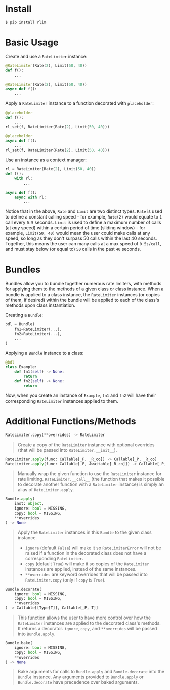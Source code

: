 # Install
`$ pip install rlim`

# Basic Usage
Create and use a `RateLimiter` instance:
```py
@RateLimiter(Rate(2), Limit(50, 40))
def f():
    ...

@RateLimiter(Rate(2), Limit(50, 40))
async def f():
    ...
```
Apply a `RateLimiter` instance to a function decorated with `placeholder`:
```py
@placeholder
def f():
    ...
rl_set(f, RateLimiter(Rate(2), Limit(50, 40)))

@placeholder
async def f():
    ...
rl_set(f, RateLimiter(Rate(2), Limit(50, 40)))
```
Use an instance as a context manager:
```py
rl = RateLimiter(Rate(2), Limit(50, 40))
def f():
    with rl:
        ...

async def f():
    async with rl:
        ...
```
Notice that in the above, `Rate` and `Limit` are two distinct types. `Rate` is used to define a constant calling speed - for example, `Rate(2)` would equate to `1` call every `0.5` seconds. `Limit` is used to define a maximum number of calls (at *any* speed) within a certain period of time (sliding window) - for example, `Limit(50, 40)` would mean the user could make calls at any speed, so long as they don't surpass 50 calls within the last 40 seconds. Together, this means the user can many calls at a max speed of `0.5s/call`, and must stay below (or equal to) `50` calls in the past `40` seconds.

# Bundles
Bundles allow you to bundle together numerous rate limiters, with methods for applying them to the methods of a given class or class instance. When a bundle is applied to a class instance, the `RateLimiter` instances (or copies of them, if desired) within the bundle will be applied to each of the class's methods upon class instantiation.

Creating a `Bundle`:
```py
bdl = Bundle(
    fn1=RateLimiter(...),
    fn2=RateLimiter(...),
    ...
)
```
Applying a `Bundle` instance to a class:
```py
@bdl
class Example:
    def fn1(self) -> None:
        return
    def fn2(self) -> None:
        return
```
Now, when you create an instance of `Example`, `fn1` and `fn2` will have their corresponding `RateLimiter` instances applied to them.

# Additional Functions/Methods
```py
RateLimiter.copy(**overrides) -> RateLimiter
```
> Create a copy of the `RateLimiter` instance with optional overrides (that will be passed into `RateLimiter.__init__`).

```py
RateLimiter.apply(func: Callable[_P, _R_co]) -> Callable[_P, _R_co]
RateLimiter.apply(func: Callable[_P, Awaitable[_R_co]]) -> Callable[_P, Awaitable[_R_co]]
```
> Manually wrap the given function to use the `RateLimiter` instance for rate limiting. `RateLimiter.__call__` (the function that makes it possible to decorate another function with a `RateLimiter` instance) is simply an alias of `RateLimiter.apply`.

```py
Bundle.apply(
    inst: object,
    ignore: bool = MISSING,
    copy: bool = MISSING,
    **overrides
) -> None
```
> Apply the `RateLimiter` instances in this `Bundle` to the given class instance.
> - `ignore` (default `False`) will make it so `RateLimiterError` will not be raised if a function in the decorated class does not have a corresponding `RateLimiter`.
> - `copy` (default `True`) will make it so copies of the `RateLimiter` instances are applied, instead of the same instances.
> - `**overrides` are keyword overrides that will be passed into `RateLimiter.copy` (only if `copy` is `True`).

```py
Bundle.decorate(
    ignore: bool = MISSING,
    copy: bool = MISSING,
    **overrides
) -> Callable[[Type[T]], Callable[_P, T]]
```
> This function allows the user to have more control over how the `RateLimiter` instances are applied to the decorated class's methods. It returns a decorator. `ignore`, `copy`, and `**overrides` will be passed into `Bundle.apply`.

```py
Bundle.bake(
    ignore: bool = MISSING,
    copy: bool = MISSING,
    **overrides
) -> None
```
> Bake arguments for calls to `Bundle.apply` and `Bundle.decorate` into the `Bundle` instance. Any arguments provided to `Bundle.apply` or `Bundle.decorate` have precedence over baked arguments.
